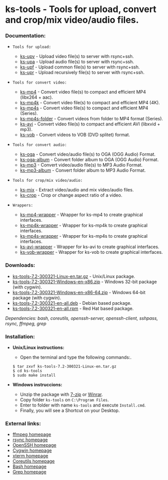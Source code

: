 ks-tools - Tools for upload, convert and crop/mix video/audio files.
====================================================================

### Documentation:
  * `Tools for upload:`

    * [ks-upv](https://github.com/q3aql/ks-tools/blob/main/doc/ks-upv.md) - Upload video file(s) to server with rsync+ssh.
    * [ks-upa](https://github.com/q3aql/ks-tools/blob/main/doc/ks-upa.md) - Upload audio file(s) to server with rsync+ssh.
    * [ks-upf](https://github.com/q3aql/ks-tools/blob/main/doc/ks-upf.md) - Upload common file(s) to server with rsync+ssh.
    * [ks-upr](https://github.com/q3aql/ks-tools/blob/main/doc/ks-upr.md) - Upload recursively file(s) to server with rsync+ssh.
  
  * `Tools for convert video:`

    * [ks-mp4](https://github.com/q3aql/ks-tools/blob/main/doc/ks-mp4.md) - Convert video file(s) to compact and efficient MP4 (libx264 + aac).
    * [ks-mp4k](https://github.com/q3aql/ks-tools/blob/main/doc/ks-mp4k.md) - Convert video file(s) to compact and efficient MP4 (4K).
    * [ks-mp4s](https://github.com/q3aql/ks-tools/blob/main/doc/ks-mp4s.md) - Convert video file(s) to compact and efficient MP4 (Series).
    * [ks-mp4s-folder](https://github.com/q3aql/ks-tools/blob/main/doc/ks-mp4s-folder.md) - Convert videos from folder to MP4 format (Series).
    * [ks-avi](https://github.com/q3aql/ks-tools/blob/main/doc/ks-avi.md) - Convert video file(s) to compact and efficient AVI (libxvid + mp3).
    * [ks-vob](https://github.com/q3aql/ks-tools/blob/main/doc/ks-vob.md) - Convert videos to VOB (DVD splitet) format.
  
  * `Tools for convert audio:`

    * [ks-oga](https://github.com/q3aql/ks-tools/blob/main/doc/ks-oga.md) - Convert video/audio file(s) to OGA (OGG Audio) Format.
    * [ks-oga-album](https://github.com/q3aql/ks-tools/blob/main/doc/ks-oga-album.md) - Convert folder album to OGA (OGG Audio) Format.
    * [ks-mp3](https://github.com/q3aql/ks-tools/blob/main/doc/ks-mp3.md) - Convert video/audio file(s) to MP3 Audio Format.
    * [ks-mp3-album](https://github.com/q3aql/ks-tools/blob/main/doc/ks-mp3-album.md) - Convert folder album to MP3 Audio Format.
  
  * `Tools for crop/mix video/audio:`

    * [ks-mix](https://github.com/q3aql/ks-tools/blob/main/doc/ks-mix.md) - Extract video/audio and mix video/audio files.
    * [ks-crop](https://github.com/q3aql/ks-tools/blob/main/doc/ks-crop.md) - Crop or change aspect ratio of a video.
  
  * `Wrappers:`

    * [ks-mp4-wrapper](https://github.com/q3aql/ks-tools/blob/main/doc/ks-mp4-wrapper.md) - Wrapper for ks-mp4 to create graphical interfaces.
    * [ks-mp4k-wrapper](https://github.com/q3aql/ks-tools/blob/main/doc/ks-mp4k-wrapper.md) - Wrapper for ks-mp4k to create graphical interfaces.
    * [ks-mp4s-wrapper](https://github.com/q3aql/ks-tools/blob/main/doc/ks-mp4s-wrapper.md) - Wrapper for ks-mp4s to create graphical interfaces.
    * [ks-avi-wrapper](https://github.com/q3aql/ks-tools/blob/main/doc/ks-avi-wrapper.md) - Wrapper for ks-avi to create graphical interfaces.
    * [ks-vob-wrapper](https://github.com/q3aql/ks-tools/blob/main/doc/ks-vob-wrapper.md) - Wrapper for ks-vob to create graphical interfaces.
    
### Downloads:
  * [ks-tools-7.2-300321-Linux-en.tar.gz](https://github.com/q3aql/ks-tools/releases/download/v7.2/ks-tools-7.2-300321-Linux-en.tar.gz) - Unix/Linux package.
  * [ks-tools-7.2-300321-Windows-en-x86.zip](https://github.com/q3aql/ks-tools/releases/download/v7.2/ks-tools-7.2-300321-Windows-en-x86.zip) - Windows 32-bit package (with cygwin).
  * [ks-tools-7.2-300321-Windows-en-x86-64.zip](https://github.com/q3aql/ks-tools/releases/download/v7.2/ks-tools-7.2-300321-Windows-en-x86-64.zip) - Windows 64-bit package (with cygwin).
  * [ks-tools-7.2-300321-en-all.deb](https://github.com/q3aql/ks-tools/releases/download/v7.2/ks-tools-7.2-300321-en-all.deb) - Debian based package.
  * [ks-tools-7.2-300321-en-all.rpm](https://github.com/q3aql/ks-tools/releases/download/v7.2/ks-tools-7.2-300321-en-all.rpm) - Red Hat based package.
 
_Dependencies: bash, coreutils, openssh-server, openssh-client, sshpass, rsync, ffmpeg, grep_

### Installation:

  * **Unix/Linux instructions:**
    * Open the terminal and type the following commands:.
    ```shell
    $ tar zxvf ks-tools-7.2-300321-Linux-en.tar.gz
    $ cd ks-tools
    $ sudo make install
    ````

  * **Windows instruccions:**
    * Unzip the package with [7-zip](http://www.7-zip.org/) or [Winrar](http://www.rarlab.com/).
    * Copy folder `ks-tools` on `C:\Program Files`.
    * Enter to folder with name `ks-tools` and execute `Install.cmd`.
    * Finally, you will see a Shortcut on your Desktop.
    
### External links:

  * [ffmpeg homepage](http://ffmpeg.org/)
  * [rsync homepage](https://rsync.samba.org/)
  * [OpenSSH homepage](https://www.openssh.com/)
  * [Cygwin homepage](https://www.cygwin.com/)
  * [xterm homepage](https://invisible-island.net/xterm/)
  * [Coreutils homepage](https://www.gnu.org/software/coreutils/coreutils.html)
  * [Bash homepage](https://www.gnu.org/software/bash/)
  * [Grep homepage](https://www.gnu.org/software/grep/)
  


